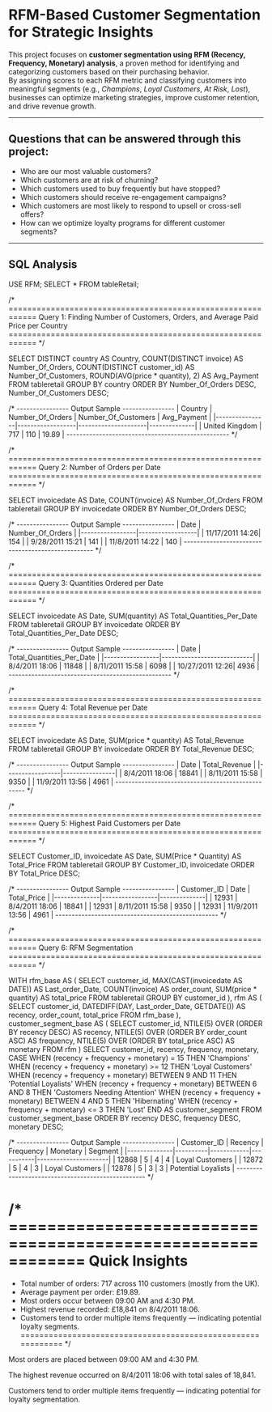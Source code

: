 # RFM-Based Customer Segmentation for Strategic Insights

This project focuses on **customer segmentation using RFM (Recency, Frequency, Monetary) analysis**, a proven method for identifying and categorizing customers based on their purchasing behavior.  
By assigning scores to each RFM metric and classifying customers into meaningful segments (e.g., *Champions*, *Loyal Customers*, *At Risk*, *Lost*), businesses can optimize marketing strategies, improve customer retention, and drive revenue growth.

---

##  Questions that can be answered through this project:
- Who are our most valuable customers?  
- Which customers are at risk of churning?  
- Which customers used to buy frequently but have stopped?  
- Which customers should receive re-engagement campaigns?  
- Which customers are most likely to respond to upsell or cross-sell offers?  
- How can we optimize loyalty programs for different customer segments?  

---

##  SQL Analysis

USE RFM;
SELECT * FROM tableRetail;

/* ============================================================
  Query 1: Finding Number of Customers, Orders, and Average Paid Price per Country
============================================================ */

SELECT DISTINCT country AS Country,
       COUNT(DISTINCT invoice) AS Number_Of_Orders,
       COUNT(DISTINCT customer_id) AS Number_Of_Customers,
       ROUND(AVG(price * quantity), 2) AS Avg_Payment
FROM tableretail
GROUP BY country
ORDER BY Number_Of_Orders DESC, Number_Of_Customers DESC;

/* ---------------- Output Sample ----------------
| Country        | Number_Of_Orders | Number_Of_Customers | Avg_Payment |
|----------------|------------------|---------------------|--------------|
| United Kingdom | 717              | 110                 | 19.89        |
-------------------------------------------------- */


/* ============================================================
  Query 2: Number of Orders per Date
============================================================ */

SELECT invoicedate AS Date,
       COUNT(invoice) AS Number_Of_Orders
FROM tableretail
GROUP BY invoicedate
ORDER BY Number_Of_Orders DESC;

/* ---------------- Output Sample ----------------
| Date            | Number_Of_Orders |
|-----------------|------------------|
| 11/17/2011 14:26| 154              |
| 9/28/2011 15:21 | 141              |
| 11/8/2011 14:22 | 140              |
-------------------------------------------------- */


/* ============================================================
  Query 3: Quantities Ordered per Date
============================================================ */

SELECT invoicedate AS Date,
       SUM(quantity) AS Total_Quantities_Per_Date
FROM tableretail
GROUP BY invoicedate
ORDER BY Total_Quantities_Per_Date DESC;

/* ---------------- Output Sample ----------------
| Date            | Total_Quantities_Per_Date |
|-----------------|----------------------------|
| 8/4/2011 18:06  | 11848                     |
| 8/11/2011 15:58 | 6098                      |
| 10/27/2011 12:26| 4936                      |
-------------------------------------------------- */


/* ============================================================
  Query 4: Total Revenue per Date
============================================================ */

SELECT invoicedate AS Date,
       SUM(price * quantity) AS Total_Revenue
FROM tableretail
GROUP BY invoicedate
ORDER BY Total_Revenue DESC;

/* ---------------- Output Sample ----------------
| Date            | Total_Revenue |
|-----------------|----------------|
| 8/4/2011 18:06  | 18841          |
| 8/11/2011 15:58 | 9350           |
| 11/9/2011 13:56 | 4961           |
-------------------------------------------------- */


/* ============================================================
  Query 5: Highest Paid Customers per Date
============================================================ */

SELECT Customer_ID,
       invoicedate AS Date,
       SUM(Price * Quantity) AS Total_Price
FROM tableretail
GROUP BY Customer_ID, invoicedate
ORDER BY Total_Price DESC;

/* ---------------- Output Sample ----------------
| Customer_ID | Date            | Total_Price |
|--------------|-----------------|--------------|
| 12931        | 8/4/2011 18:06  | 18841        |
| 12931        | 8/11/2011 15:58 | 9350         |
| 12931        | 11/9/2011 13:56 | 4961         |
-------------------------------------------------- */


/* ============================================================
  Query 6: RFM Segmentation
============================================================ */

WITH rfm_base AS (
    SELECT 
        customer_id,
        MAX(CAST(invoicedate AS DATE)) AS Last_order_Date,
        COUNT(invoice) AS order_count,
        SUM(price * quantity) AS total_price
    FROM tableretail
    GROUP BY customer_id
),
rfm AS (
    SELECT 
        customer_id,
        DATEDIFF(DAY, Last_order_Date, GETDATE()) AS recency,
        order_count,
        total_price
    FROM rfm_base
),
customer_segment_base AS (
    SELECT 
        customer_id,
        NTILE(5) OVER (ORDER BY recency DESC) AS recency,
        NTILE(5) OVER (ORDER BY order_count ASC) AS frequency,
        NTILE(5) OVER (ORDER BY total_price ASC) AS monetary
    FROM rfm
)
SELECT 
    customer_id,
    recency,
    frequency,
    monetary,
    CASE 
        WHEN (recency + frequency + monetary) = 15 THEN 'Champions'
        WHEN (recency + frequency + monetary) >= 12 THEN 'Loyal Customers'
        WHEN (recency + frequency + monetary) BETWEEN 9 AND 11 THEN 'Potential Loyalists'
        WHEN (recency + frequency + monetary) BETWEEN 6 AND 8 THEN 'Customers Needing Attention'
        WHEN (recency + frequency + monetary) BETWEEN 4 AND 5 THEN 'Hibernating'
        WHEN (recency + frequency + monetary) <= 3 THEN 'Lost'
    END AS customer_segment
FROM customer_segment_base
ORDER BY recency DESC, frequency DESC, monetary DESC;

/* ---------------- Output Sample ----------------
| Customer_ID | Recency | Frequency | Monetary | Segment              |
|--------------|----------|------------|-----------|----------------------|
| 12868        | 5        | 4          | 4         | Loyal Customers      |
| 12872        | 5        | 4          | 3         | Loyal Customers      |
| 12878        | 5        | 3          | 3         | Potential Loyalists  |
-------------------------------------------------- */


/* ============================================================
  Quick Insights
============================================================

- Total number of orders: 717 across 110 customers (mostly from the UK).
- Average payment per order: £19.89.
- Most orders occur between 09:00 AM and 4:30 PM.
- Highest revenue recorded: £18,841 on 8/4/2011 18:06.
- Customers tend to order multiple items frequently — indicating potential loyalty segments.
============================================================ */


Most orders are placed between 09:00 AM and 4:30 PM.

The highest revenue occurred on 8/4/2011 18:06 with total sales of 18,841.

Customers tend to order multiple items frequently — indicating potential for loyalty segmentation.

